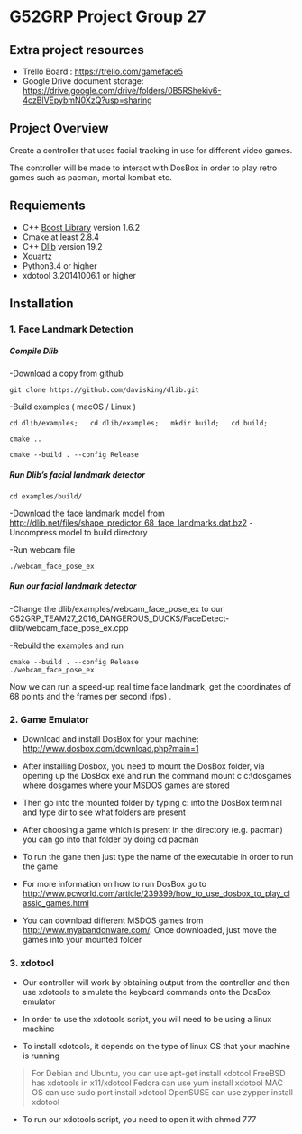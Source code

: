 # G52GRP Project Group 27

## Extra project resources
* Trello Board : https://trello.com/gameface5
* Google Drive document storage: https://drive.google.com/drive/folders/0B5RShekiv6-4czBlVEpybmN0XzQ?usp=sharing


## Project Overview  
Create a controller that uses facial tracking in use for different video games.

The controller will be made to interact with DosBox in order to play retro games such as pacman, mortal kombat etc.

## Requiements  

* C++ [Boost Library][1]  version 1.6.2     
* Cmake at least 2.8.4     
* C++ [Dlib][2] version 19.2   
* Xquartz
* Python3.4 or higher
* xdotool 3.20141006.1 or higher

## Installation
### 1. Face Landmark Detection
##### Compile Dlib
-Download a copy from github

    git clone https://github.com/davisking/dlib.git
    
    
-Build examples ( macOS / Linux )

    cd dlib/examples;   cd dlib/examples;   mkdir build;   cd build;

    cmake ..

    cmake --build . --config Release

##### Run Dlib’s facial landmark detector

    cd examples/build/

-Download the face landmark model  from http://dlib.net/files/shape_predictor_68_face_landmarks.dat.bz2
-Uncompress model to build directory

-Run webcam file

    ./webcam_face_pose_ex

##### Run our facial landmark detector
-Change the dlib/examples/webcam_face_pose_ex  to our G52GRP_TEAM27_2016_DANGEROUS_DUCKS/FaceDetect-dlib/webcam_face_pose_ex.cpp

-Rebuild the examples and run

    cmake --build . --config Release
    ./webcam_face_pose_ex

Now we can run a speed-up real time face landmark, get the coordinates of 68 points and the frames per second (fps) .


### 2. Game Emulator
* Download and install DosBox for your machine: http://www.dosbox.com/download.php?main=1

- After installing Dosbox, you need to mount the DosBox folder, via opening up the DosBox exe and run the command mount c c:\dosgames where dosgames where your MSDOS games are stored

- Then go into the mounted folder by typing c: into the DosBox terminal and type dir to see what folders are present

- After choosing a game which is present in the directory (e.g. pacman) you can go into that folder by doing cd pacman

- To run the gane then just type the name of the executable in order to run the game

- For more information on how to run DosBox go to http://www.pcworld.com/article/239399/how_to_use_dosbox_to_play_classic_games.html

- You can download different MSDOS games from http://www.myabandonware.com/. Once downloaded, just move the games into your mounted folder

[1]:	https://sourceforge.net/projects/boost/files/boost/1.62.0/
[2]:	http://dlib.net/

### 3. xdotool
* Our controller will work by obtaining output from the controller and then use xdotools to simulate the keyboard commands onto the DosBox emulator

* In order to use the xdotools script, you will need to be using a linux machine

* To install xdotools, it depends on the type of linux OS that your machine is running

> For Debian and Ubuntu, you can use apt-get install xdotool
> FreeBSD has xdotools in x11/xdotool
> Fedora can use yum install xdotool
> MAC OS can use sudo port install xdotool
> OpenSUSE can use zypper install xdotool

* To run our xdotools script, you need to open it with chmod 777